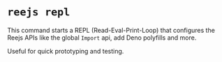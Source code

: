 # `reejs repl`

This command starts a REPL (Read-Eval-Print-Loop) that configures the Reejs APIs like the global `Import` api, add Deno polyfills and more.

Useful for quick prototyping and testing.

